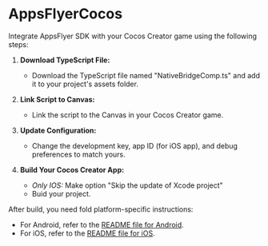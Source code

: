 # AppsFlyerCocos

Integrate AppsFlyer SDK with your Cocos Creator game using the following steps:

1. **Download TypeScript File:**
   - Download the TypeScript file named "NativeBridgeComp.ts" and add it to your project's assets folder.

2. **Link Script to Canvas:**
   - Link the script to the Canvas in your Cocos Creator game.

3. **Update Configuration:**
   - Change the development key, app ID (for iOS app), and debug preferences to match yours.

4. **Build Your Cocos Creator App:**
      - *Only IOS:* Make option "Skip the update of Xcode project"
      - Buid your project. 

After build, you need fold platform-specific instructions:

- For Android, refer to the [README file for Android](ANDROID/README.md).
- For iOS, refer to the [README file for iOS](IOS/README.md).
